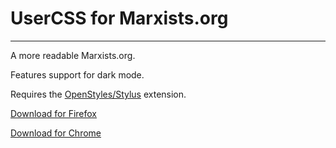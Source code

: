 # UserCSS for Marxists.org
-----
A more readable Marxists.org.

Features support for dark mode.

Requires the [OpenStyles/Stylus](https://github.com/openstyles/stylus/wiki) extension.

[Download for Firefox](https://addons.mozilla.org/en-US/firefox/addon/styl-us/)

[Download for Chrome](https://chrome.google.com/webstore/detail/stylus/clngdbkpkpeebahjckkjfobafhncgmne?hl=en)
